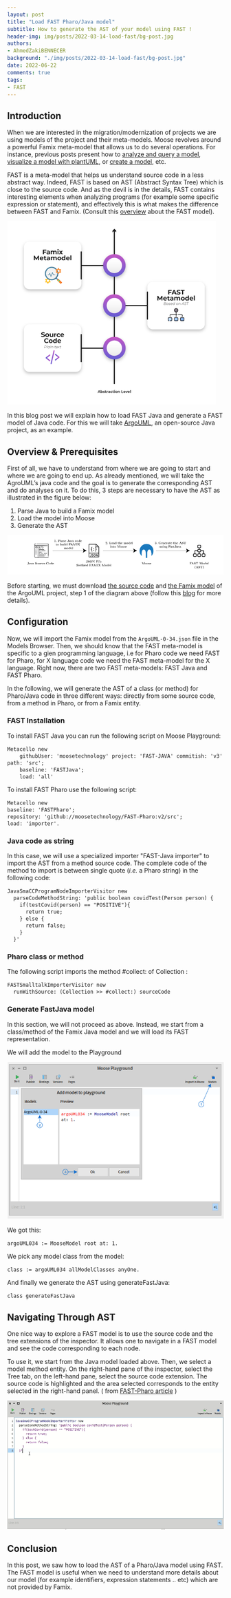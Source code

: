 ```yaml
---
layout: post
title: "Load FAST Pharo/Java model"
subtitle: How to generate the AST of your model using FAST !
header-img: img/posts/2022-03-14-load-fast/bg-post.jpg
authors:
- AhmedZakiBENNECER
background: "./img/posts/2022-03-14-load-fast/bg-post.jpg"
date: 2022-06-22
comments: true
tags:
- FAST
---
```


## Introduction

When we are interested in the migration/modernization of projects we are using models of the project and their meta-models. Moose revolves around a powerful Famix meta-model that allows us to do several operations. For instance, previous posts present how to [analyze and query a model](/blog/2021-03-30-modularmoose-usecase), [visualize a model with plantUML](/blog/2021-06-04-plantUML-for-metamodel), or [create a model](/blog/2021-02-04-coasters), etc.

FAST is a meta-model that helps us understand source code in a less abstract way. Indeed, FAST is based on AST (Abstract Syntax Tree) which is close to the source code. And as the devil is in the details, FAST contains interesting elements when analyzing programs (for example some specific expression or statement), and effectively this is what makes the difference between FAST and Famix.
(Consult this [overview](/developers/Parsers/FAST) about the FAST model).

![Abstraction Level](./img/posts/2022-03-14-load-fast/abstraction.png)

In this blog post we will explain how to load FAST Java and generate a FAST model of Java code. For this we will take [ArgoUML](https://en.wikipedia.org/wiki/ArgoUML), an open-source Java project, as an example.

## Overview & Prerequisites

First of all, we have to understand from where we are going to start and where we are going to end up. As already mentioned, we will take the AgroUML’s java code and the goal is to generate the corresponding AST and do analyses on it. To do this, 3 steps are necessary to have the AST as illustrated in the figure below:

1. Parse Java to build a Famix model
2. Load the model into Moose
3. Generate the AST

![Steps for generating FAST Model](./img/posts/2022-03-14-load-fast/Overview.png)

Before starting, we must download [the source code](/assets/files/ArgoUML-0.34.zip) and [the Famix model](/assets/files/ArgoUML-0-34.json) of the ArgoUML project, step 1 of the diagram above (follow this [blog](https://fuhrmanator.github.io/2019/07/29/AnalyzingJavaWithMoose.html) for more details).

## Configuration

Now, we will import the Famix model from the `ArgoUML-0-34.json` file in the Models Browser. Then, we should know that the FAST meta-model is specific to a gien programming language, i.e for Pharo code we need FAST for Pharo, for X language code we need the FAST meta-model for the X language. Right now, there are two FAST meta-models: FAST Java and FAST Pharo.

In the following, we will generate the AST of a class (or method) for Pharo/Java code in three different ways: directly from some source code, from a method in Pharo, or from a Famix entity.

### FAST Installation

To install FAST Java you can run the following script on Moose Playground:

```smalltalk
Metacello new
    githubUser: 'moosetechnology' project: 'FAST-JAVA' commitish: 'v3' path: 'src';
    baseline: 'FASTJava';
    load: 'all'
```

To install FAST Pharo use the following script:

```smalltalk
Metacello new
baseline: 'FASTPharo';
repository: 'github://moosetechnology/FAST-Pharo:v2/src';
load: 'importer'.
```

### Java code as string

In this case, we will use a specialized importer "FAST-Java importer" to import the AST from a method source code. The complete code of the method to import is between single quote (_i.e._ a Pharo string) in the following code:

```smalltalk
JavaSmaCCProgramNodeImporterVisitor new
  parseCodeMethodString: 'public boolean covidTest(Person person) {
    if(testCovid(person) == "POSITIVE"){
      return true;
    } else {
      return false;
    }
  }'
```

### Pharo class or method

The following script imports the method #collect: of Collection :

```smalltalk
FASTSmalltalkImporterVisitor new
  runWithSource: (Collection >> #collect:) sourceCode
```

### Generate FastJava model

In this section, we will not proceed as above. Instead, we start from a class/method of the Famix Java model and we will load its FAST representation.

We will add the model to the Playground

![Add Model on Playground](./img/posts/2022-03-14-load-fast/AddModelPlayground.png)

We got this:

```smalltalk
argoUML034 := MooseModel root at: 1.
```

We pick any model class from the model:

```smalltalk
class := argoUML034 allModelClasses anyOne.
```

And finally we generate the AST using generateFastJava:

```smalltalk
class generateFastJava
```

## Navigating Through AST

One nice way to explore a FAST model is to use the source code and the tree extensions of the inspector. It allows one to navigate in a FAST model and see the code corresponding to each node.

To use it, we start from the Java model loaded above. Then, we select a model method entity. On the right-hand pane of the inspector, select the Tree tab, on the left-hand pane, select the source code extension. The source code is highlighted and the area selected corresponds to the entity selected in the right-hand panel. ( from [FAST-Pharo article](/developers/Parsers/FAST-Pharo) )

![Navigating Through AST](./img/posts/2022-03-14-load-fast/NavigatingThrowAST.gif)

## Conclusion

In this post, we saw how to load the AST of a Pharo/Java model using FAST. The FAST model is useful when we need to understand more details about our model (for example identifiers, expression statements .. etc) which are not provided by Famix.
